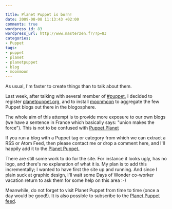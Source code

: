 ```yaml
--- 

title: Planet Puppet is born!
date: 2009-08-08 11:13:43 +02:00
comments: true
wordpress_id: 83
wordpress_url: http://www.masterzen.fr/?p=83
categories: 
- Puppet
tags: 
- puppet
- planet
- planetpuppet
- blog
- moonmoon
---
```

As usual, I'm faster to create things than to talk about them.

Last week, after talking with several member of [#puppet](http://reductivelabs.com/trac/puppet/wiki/IrcChannel), I decided to register [planetpuppet.org](http://www.planetpuppet.org/), and to install [moonmoon](http://moonmoon.org/) to aggregate the few Puppet blogs out there in the blogosphere.

The whole aim of this attempt is to provide more exposure to our own blogs (we have a sentence in France which basically says: "union makes the force"). This is not to be confused with [Puppet Planet](http://store.puppeteers.org/index.php?main_page=product_info&products_id=57)

If you run a blog with a Puppet tag or category from which we can extract a RSS or Atom Feed, then please contact me or drop a comment here, and I'll happily add it to the [Planet Puppet.](http://www.planetpuppet.org/)

There are still some work to do for the site. For instance it looks ugly, has no logo, and there's no explanation of what it is. My plan is to add this incrementally; I wanted to have first the site up and running. And since I plain suck at graphic design, I'll wait some Days of Wonder co-worker vacation return to ask them for some help on this area :-)

Meanwhile, do not forget to visit Planet Puppet from time to time (once a day would be good!). It is also possible to subscribe to the [Planet Puppet feed](http://www.planetpuppet.org/?type=atom10).
